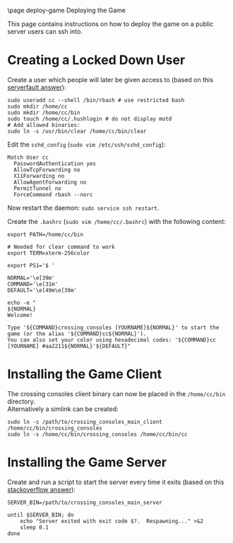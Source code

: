 \page deploy-game Deploying the Game

This page contains instructions on how to deploy the game on a public server users can ssh into.

# Creating a Locked Down User

Create a user which people will later be given access to
(based on this [serverfault answer](https://serverfault.com/a/998437)):

    sudo useradd cc --shell /bin/rbash # use restricted bash
    sudo mkdir /home/cc
    sudo mkdir /home/cc/bin
    sudo touch /home/cc/.hushlogin # do not display motd
    # Add allowed binaries:
    sudo ln -s /usr/bin/clear /home/cc/bin/clear

Edit the `sshd_config` (`sudo vim /etc/ssh/sshd_config`):

    Match User cc
      PasswordAuthentication yes
      AllowTcpForwarding no
      X11Forwarding no
      AllowAgentForwarding no
      PermitTunnel no
      ForceCommand rbash --norc

Now restart the daemon: `sudo service ssh restart`.

Create the `.bashrc` (`sudo vim /home/cc/.bashrc`) with the following content:

    export PATH=/home/cc/bin
    
    # Needed for clear command to work
    export TERM=xterm-256color
    
    export PS1='$ '
    
    NORMAL='\e[39m'
    COMMAND='\e[31m'
    DEFAULT='\e[49m\e[39m'
    
    echo -e "
    ${NORMAL}
    Welcome!
    
    Type '${COMMAND}crossing_consoles [YOURNAME]${NORMAL}' to start the game (or the alias '${COMMAND}cc${NORMAL}').
    You can also set your color using hexadecimal codes: '${COMMAND}cc [YOURNAME] #aa2211${NORMAL}'${DEFAULT}"

# Installing the Game Client

The crossing consoles client binary can now be placed in the `/home/cc/bin` directory. \
Alternatively a simlink can be created:

    sudo ln -s /path/to/crossing_consoles_main_client /home/cc/bin/crossing_consoles
    sudo ln -s /home/cc/bin/crossing_consoles /home/cc/bin/cc

# Installing the Game Server

Create and run a script to start the server every time it exits
(based on this [stackoverflow answer](https://stackoverflow.com/a/697064/13623303)):

    SERVER_BIN=/path/to/crossing_consoles_main_server
    
    until $SERVER_BIN; do
        echo "Server exited with exit code $?.  Respawning..." >&2
        sleep 0.1
    done
